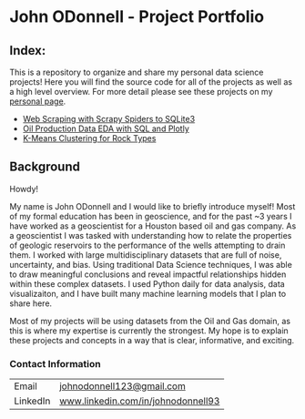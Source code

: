 # John ODonnell - Project Portfolio

## Index:

This is a repository to organize and share my personal data science projects! Here you will find the source code for all of the projects as well as a high level overview. 
For more detail please see these projects on my [personal page](https://johnodonnell123.github.io).

- [Web Scraping with Scrapy Spiders to SQLite3](https://github.com/johnodonnell123/Personal_Projects/tree/master/Scraping%20Oil%20Production%20with%20Scrapy)
- [Oil Production Data EDA with SQL and Plotly](https://github.com/johnodonnell123/Personal_Projects/tree/master/Oil%20Production%20Data%20EDA%20with%20SQL%20and%20Plotly)
- [K-Means Clustering for Rock Types](https://github.com/johnodonnell123/Personal_Projects/tree/master/Cluster%20Analysis%20for%20Rock%20Typing)

## Background

Howdy! 

My name is John ODonnell and I would like to briefly introduce myself! Most of my formal education has been in geoscience, and for the past ~3 years I have worked as a geoscientist for a Houston based oil and gas company. As a geoscientist I was tasked with understanding how to relate the properties of geologic reservoirs to the performance of the wells attempting to drain them. I worked with large multidisciplinary datasets that are full of noise, uncertainty, and bias. Using traditional Data Science techniques, I was able to draw meaningful conclusions and reveal impactful relationships hidden within these complex datasets. I used Python daily for data analysis, data visualizaiton, and I have built many machine learning models that I plan to share here. 

Most of my projects will be using datasets from the Oil and Gas domain, as this is where my expertise is currently the strongest. My hope is to explain these projects and concepts in a way that is clear, informative, and exciting. 

### Contact Information

|||
| --- | --- |
|  Email | johnodonnell123@gmail.com |
| LinkedIn | www.linkedin.com/in/johnodonnell93 |
